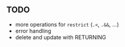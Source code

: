 ## TODO
- more operations for `restrict` (`.<`, `.&&`, ...)
- error handling
- delete and update with RETURNING
